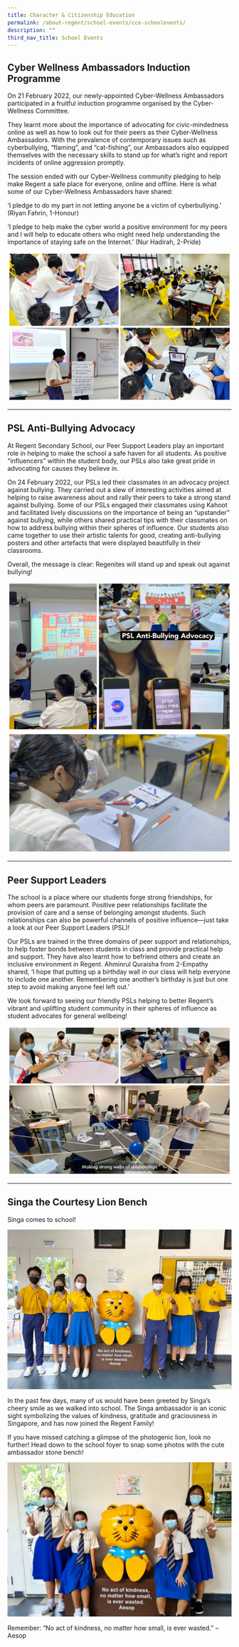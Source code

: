 ```yaml
---
title: Character & Citizenship Education
permalink: /about-regent/school-events/cce-schoolevents/
description: ""
third_nav_title: School Events
---
```

## **Cyber Wellness Ambassadors Induction Programme**

On 21 February 2022, our newly-appointed Cyber-Wellness Ambassadors participated in a fruitful induction programme organised by the Cyber-Wellness Committee.

They learnt more about the importance of advocating for civic-mindedness online as well as how to look out for their peers as their Cyber-Wellness Ambassadors. With the prevalence of contemporary issues such as cyberbullying, “flaming”, and “cat-fishing”, our Ambassadors also equipped themselves with the necessary skills to stand up for what’s right and report incidents of online aggression promptly.

The session ended with our Cyber-Wellness community pledging to help make Regent a safe place for everyone, online and offline. Here is what some of our Cyber-Wellness Ambassadors have shared:

‘I pledge to do my part in not letting anyone be a victim of cyberbullying.’ (Riyan Fahrin, 1-Honour)

‘I pledge to help make the cyber world a positive environment for my peers and I will help to educate others who might need help understanding the importance of staying safe on the Internet.’ (Nur Hadirah, 2-Pride)

![](/images/School%20Events/CCE/CCE-schoolevent-1.jpg)

---

## **PSL Anti-Bullying Advocacy**

At Regent Secondary School, our Peer Support Leaders play an important role in helping to make the school a safe haven for all students. As positive “influencers” within the student body, our PSLs also take great pride in advocating for causes they believe in.

On 24 February 2022, our PSLs led their classmates in an advocacy project against bullying. They carried out a slew of interesting activities aimed at helping to raise awareness about and rally their peers to take a strong stand against bullying. Some of our PSLs engaged their classmates using Kahoot and facilitated lively discussions on the importance of being an “upstander” against bullying, while others shared practical tips with their classmates on how to address bullying within their spheres of influence. Our students also came together to use their artistic talents for good, creating anti-bullying posters and other artefacts that were displayed beautifully in their classrooms.

Overall, the message is clear: Regenites will stand up and speak out against bullying!

![](/images/School%20Events/CCE/CCE-schoolevent-2.jpg)
![](/images/School%20Events/CCE/CCE-schoolevent-3.jpg)

---

## **Peer Support Leaders**

The school is a place where our students forge strong friendships, for whom peers are paramount. Positive peer relationships facilitate the provision of care and a sense of belonging amongst students. Such relationships can also be powerful channels of positive influence—just take a look at our Peer Support Leaders (PSL)!

Our PSLs are trained in the three domains of peer support and relationships, to help foster bonds between students in class and provide practical help and support. They have also learnt how to befriend others and create an inclusive environment in Regent. Ahminrul Quraisha from 2-Empathy shared, ‘I hope that putting up a birthday wall in our class will help everyone to include one another. Remembering one another’s birthday is just but one step to avoid making anyone feel left out.’

We look forward to seeing our friendly PSLs helping to better Regent’s vibrant and uplifting student community in their spheres of influence as student advocates for general wellbeing!

![](/images/Peer%20Support%20Leaders/PeerSupLdr-1.jpg)

---

## **Singa the Courtesy Lion Bench**

Singa comes to school!

![](/images/School%20Events/CCE/Singha-bench-3-1024x728.jpeg)

In the past few days, many of us would have been greeted by Singa’s cheery smile as we walked into school. The Singa ambassador is an iconic sight symbolizing the values of kindness, gratitude and graciousness in Singapore, and has now joined the Regent Family!

If you have missed catching a glimpse of the photogenic lion, look no further! Head down to the school foyer to snap some photos with the cute ambassador stone bench!

![](/images/School%20Events/CCE/Singha-bench-1-1024x702.jpeg)

Remember: “No act of kindness, no matter how small, is ever wasted.” – Aesop
